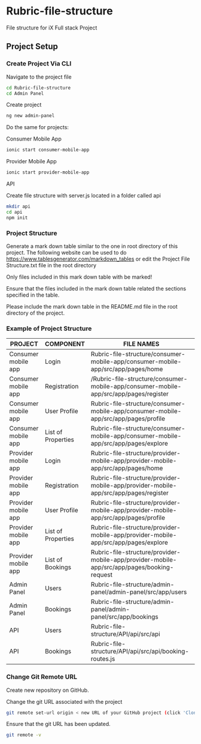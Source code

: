 # Rubric-file-structure
File structure for iX Full stack Project 

## Project Setup

### Create Project Via CLI

Navigate to the project file

```bash
cd Rubric-file-structure
cd Admin Panel
```
Create project

```bash
ng new admin-panel
```
Do the same for projects:

Consumer Mobile App

```bash
ionic start consumer-mobile-app
```

Provider Mobile App

```bash
ionic start provider-mobile-app
```

API

Create file structure with server.js located in a folder called api

```bash
mkdir api
cd api 
npm init
```

### Project Structure 

Generate a mark down table similar to the one in root directory of this project. The following website can be used to do https://www.tablesgenerator.com/markdown_tables or edit the Project File Structure.txt file in the root directory

Only files included in this mark down table with be marked!

Ensure that the files included in the mark down table related the sections specified in the table.

Please include the mark down table in the README.md file in the root directory of the project.

### Example of Project Structure 

| PROJECT             | COMPONENT          | FILE NAMES                                                                                                                                                                              |
|---------------------|--------------------|-----------------------------------------------------------------------------------------------------------------------------------------------------------------------------------------|
| Consumer mobile app | Login              | Rubric-file-structure/consumer-mobile-app/consumer-mobile-app/src/app/pages/home            |
| Consumer mobile app | Registration       | /Rubric-file-structure/consumer-mobile-app/consumer-mobile-app/src/app/pages/register  |
| Consumer mobile app | User Profile       |Rubric-file-structure/consumer-mobile-app/consumer-mobile-app/src/app/pages/profile                |
| Consumer mobile app | List of Properties |Rubric-file-structure/consumer-mobile-app/consumer-mobile-app/src/app/pages/explore   |
| Provider mobile app | Login              | Rubric-file-structure/provider-mobile-app/provider-mobile-app/src/app/pages/home  |
| Provider mobile app | Registration       |Rubric-file-structure/provider-mobile-app/provider-mobile-app/src/app/pages/register |
| Provider mobile app | User Profile       | Rubric-file-structure/provider-mobile-app/provider-mobile-app/src/app/pages/profile  |
| Provider mobile app | List of Properties |Rubric-file-structure/provider-mobile-app/provider-mobile-app/src/app/pages/explore   |
| Provider mobile app | List of Bookings   | Rubric-file-structure/provider-mobile-app/provider-mobile-app/src/app/pages/booking-request  |
| Admin Panel         | Users              | Rubric-file-structure/admin-panel/admin-panel/src/app/users |
| Admin Panel         | Bookings           | Rubric-file-structure/admin-panel/admin-panel/src/app/bookings  |
| API                 | Users              |Rubric-file-structure/API/api/src/api
| API                 | Bookings           | Rubric-file-structure/API/api/src/api/booking-routes.js                                               |

### Change Git Remote URL

Create new repository on GitHub.

Change the git URL associated with the project 

```bash
git remote set-url origin < new URL of your GitHub project (click 'Clone or download' button on GitHub site to see URL) >
```

Ensure that the git URL has been updated.

```bash
git remote -v
```

